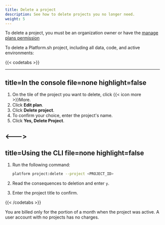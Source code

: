 ```yaml
---
title: Delete a project
description: See how to delete projects you no longer need.
weight: 5
---
```


To delete a project, you must be an organization owner or have the [manage plans permission](../../administration/organizations.md#manage-your-organization-users)

To delete a Platform.sh project, including all data, code, and active environments:

{{< codetabs >}}

---
title=In the console
file=none
highlight=false
---

<!--This is in HTML to get the icon not to break the list. -->
<ol>
  <li>On the tile of the project you want to delete, click {{< icon more >}}</strong>More</strong>.</li>
  <li>Click <strong>Edit plan</strong>.</li>
  <li>Click <strong>Delete project</strong>.</li>
  <li>To confirm your choice, enter the project's name.</li>
  <li>Click <strong>Yes, Delete Project</strong>.</li>
</ol>

<--->
---
title=Using the CLI
file=none
highlight=false
---

1. Run the following command:

   ```bash
   platform project:delete --project <PROJECT_ID>
   ```

2. Read the consequences to deletion and enter `y`.
3. Enter the project title to confirm.

{{< /codetabs >}}

You are billed only for the portion of a month when the project was active.
A user account with no projects has no charges.
